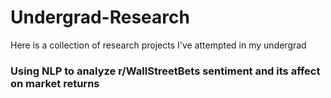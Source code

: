 # Undergrad-Research
Here is a collection of research projects I've attempted in my undergrad

### Using NLP to analyze r/WallStreetBets sentiment and its affect on market returns
